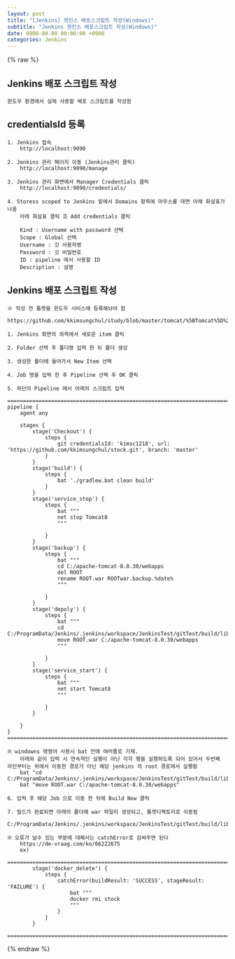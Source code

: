 ```yaml
---  
layout: post  
title: "[Jenkins] 젠킨스 배포스크립트 작성(Windows)"  
subtitle: "Jenkins 젠킨스 배포스크립트 작성(Windows)"  
date: 0000-00-00 00:00:00 +0900  
categories: Jenkins  
---  
```

{% raw %}  
## Jenkins 배포 스크립트 작성  
  
	윈도우 환경에서 실제 사용할 배포 스크립트를 작성함  
  
## credentialsId  등록  
  
	1. Jenkins 접속  
		http://localhost:9090  
  
	2. Jenkins 관리 페이지 이동 (Jenkins관리 클릭)  
		http://localhost:9090/manage  
  
	3. Jenkins 관리 화면에서 Manager Credentials 클릭  
		http://localhost:9090/credentials/  
  
	4. Storess scoped to Jenkins 밑에서 Domains 항목에 마우스를 대면 아래 화살표가 나옴  
		아래 화살표 클릭 흐 Add credentials 클릭  
  
		Kind : Username with password 선택  
		Scope : Global 선택  
		Username : 깃 사용자명  
		Password : 깃 비밀번호  
		ID : pipeline 에서 사용할 ID  
		Description : 설명  
  
## Jenkins 배포 스크립트 작성  
	※ 작성 전 톰캣을 윈도우 서비스에 등록해놔야 함  
		https://github.com/kkimsungchul/study/blob/master/tomcat/%5BTomcat%5D%20%EC%9C%88%EB%8F%84%EC%9A%B0%20%EC%84%9C%EB%B9%84%EC%8A%A4%EC%97%90%20%EB%93%B1%EB%A1%9D%ED%95%98%EA%B8%B0.txt  
  
	1. Jenkins 화면의 좌측에서 새로운 item 클릭  
  
	2. Folder 선택 후 폴더명 입력 한 뒤 폴더 생성  
  
	3. 생성한 폴더에 들어가서 New Item 선택  
  
	4. Job 명을 입력 한 후 Pipeline 선택 후 OK 클릭  
  
	5. 하단의 Pipeline 에서 아래의 스크립트 입력  
  
	==================================================================================================================================================  
	pipeline {  
		agent any  
  
		stages {  
			stage('Checkout') {  
				steps {  
					git credentialsId: 'kimsc1218', url: 'https://github.com/kkimsungchul/stock.git', branch: 'master'  
				}  
			}  
			stage('build') {  
				steps {  
					bat './gradlew.bat clean build'  
				}  
			}  
			stage('service_stop') {  
				steps {  
					bat """  
					net stop Tomcat8  
					"""  
  
				}  
			}  
			stage('backup') {  
				steps {  
					bat """  
					cd C:/apache-tomcat-8.0.30/webapps  
					del ROOT  
					rename ROOT.war ROOTwar.backup.%date%  
					"""  
  
				}  
			}  
			stage('depoly') {  
				steps {  
					bat """  
					cd C:/ProgramData/Jenkins/.jenkins/workspace/JenkinsTest/gitTest/build/libs  
					move ROOT.war C:/apache-tomcat-8.0.30/webapps  
					"""  
  
				}  
			}  
			stage('service_start') {  
				steps {  
					bat """  
					net start Tomcat8  
					"""  
  
				}  
			}  
  
		}  
	}  
	==================================================================================================================================================  
  
	※ windowns 명령어 사용시 bat 안에 여러줄로 기재.  
		아래와 같이 입력 시 연속적인 실행이 아닌 각각 행을 실행하도록 되어 있어서 두번째 라인부터는 위에서 이동한 경로가 아닌 해당 jenkins 의 root 경로에서 실행됨  
		bat "cd C:/ProgramData/Jenkins/.jenkins/workspace/JenkinsTest/gitTest/build/libs"  
		bat "move ROOT.war C:/apache-tomcat-8.0.30/webapps"  
  
	6. 입력 후 해당 Job 으로 이동 한 뒤에 Build Now 클릭  
  
	7. 빌드가 완료되면 아래의 폴더에 war 파일이 생성되고, 톰캣디렉토리로 이동됨  
		C:/ProgramData/Jenkins/.jenkins/workspace/JenkinsTest/gitTest/build/libs  
  
	※ 오류가 날수 있는 부분에 대해서는 catchError로 감싸주면 된다  
		https://de-vraag.com/ko/66222675  
		ex)  
			======================================================================================================  
			stage('docker_delete') {  
				steps {  
					catchError(buildResult: 'SUCCESS', stageResult: 'FAILURE') {  
						bat """  
						docker rmi stock  
						"""  
					}  
				}  
			}  
			======================================================================================================  
{% endraw %}
